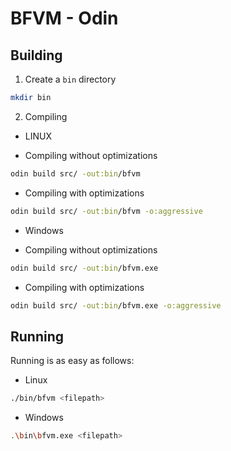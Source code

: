 # BFVM - Odin

## Building

1. Create a `bin` directory
```bash
mkdir bin
```

2. Compiling
 * LINUX
 - Compiling without optimizations
```bash
odin build src/ -out:bin/bfvm
```
 - Compiling with optimizations
```bash
odin build src/ -out:bin/bfvm -o:aggressive
```

 * Windows
 - Compiling without optimizations
```bash
odin build src/ -out:bin/bfvm.exe
```
 - Compiling with optimizations
```bash
odin build src/ -out:bin/bfvm.exe -o:aggressive
```


## Running

Running is as easy as follows:

- Linux
```bash
./bin/bfvm <filepath>
```

- Windows
```bash
.\bin\bfvm.exe <filepath>
```